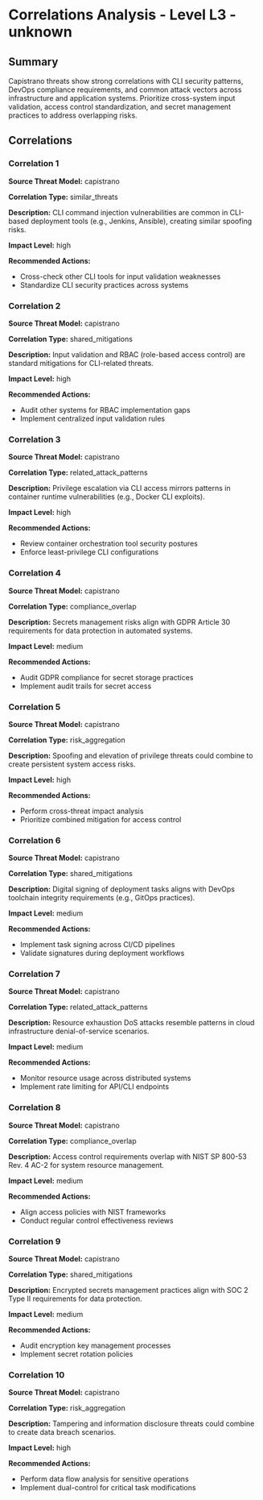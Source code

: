 # Correlations Analysis - Level L3 - unknown

## Summary

Capistrano threats show strong correlations with CLI security patterns, DevOps compliance requirements, and common attack vectors across infrastructure and application systems. Prioritize cross-system input validation, access control standardization, and secret management practices to address overlapping risks.

## Correlations

### Correlation 1

**Source Threat Model:** capistrano

**Correlation Type:** similar_threats

**Description:** CLI command injection vulnerabilities are common in CLI-based deployment tools (e.g., Jenkins, Ansible), creating similar spoofing risks.

**Impact Level:** high

**Recommended Actions:**
- Cross-check other CLI tools for input validation weaknesses
- Standardize CLI security practices across systems

### Correlation 2

**Source Threat Model:** capistrano

**Correlation Type:** shared_mitigations

**Description:** Input validation and RBAC (role-based access control) are standard mitigations for CLI-related threats.

**Impact Level:** high

**Recommended Actions:**
- Audit other systems for RBAC implementation gaps
- Implement centralized input validation rules

### Correlation 3

**Source Threat Model:** capistrano

**Correlation Type:** related_attack_patterns

**Description:** Privilege escalation via CLI access mirrors patterns in container runtime vulnerabilities (e.g., Docker CLI exploits).

**Impact Level:** high

**Recommended Actions:**
- Review container orchestration tool security postures
- Enforce least-privilege CLI configurations

### Correlation 4

**Source Threat Model:** capistrano

**Correlation Type:** compliance_overlap

**Description:** Secrets management risks align with GDPR Article 30 requirements for data protection in automated systems.

**Impact Level:** medium

**Recommended Actions:**
- Audit GDPR compliance for secret storage practices
- Implement audit trails for secret access

### Correlation 5

**Source Threat Model:** capistrano

**Correlation Type:** risk_aggregation

**Description:** Spoofing and elevation of privilege threats could combine to create persistent system access risks.

**Impact Level:** high

**Recommended Actions:**
- Perform cross-threat impact analysis
- Prioritize combined mitigation for access control

### Correlation 6

**Source Threat Model:** capistrano

**Correlation Type:** shared_mitigations

**Description:** Digital signing of deployment tasks aligns with DevOps toolchain integrity requirements (e.g., GitOps practices).

**Impact Level:** medium

**Recommended Actions:**
- Implement task signing across CI/CD pipelines
- Validate signatures during deployment workflows

### Correlation 7

**Source Threat Model:** capistrano

**Correlation Type:** related_attack_patterns

**Description:** Resource exhaustion DoS attacks resemble patterns in cloud infrastructure denial-of-service scenarios.

**Impact Level:** medium

**Recommended Actions:**
- Monitor resource usage across distributed systems
- Implement rate limiting for API/CLI endpoints

### Correlation 8

**Source Threat Model:** capistrano

**Correlation Type:** compliance_overlap

**Description:** Access control requirements overlap with NIST SP 800-53 Rev. 4 AC-2 for system resource management.

**Impact Level:** medium

**Recommended Actions:**
- Align access policies with NIST frameworks
- Conduct regular control effectiveness reviews

### Correlation 9

**Source Threat Model:** capistrano

**Correlation Type:** shared_mitigations

**Description:** Encrypted secrets management practices align with SOC 2 Type II requirements for data protection.

**Impact Level:** medium

**Recommended Actions:**
- Audit encryption key management processes
- Implement secret rotation policies

### Correlation 10

**Source Threat Model:** capistrano

**Correlation Type:** risk_aggregation

**Description:** Tampering and information disclosure threats could combine to create data breach scenarios.

**Impact Level:** high

**Recommended Actions:**
- Perform data flow analysis for sensitive operations
- Implement dual-control for critical task modifications

